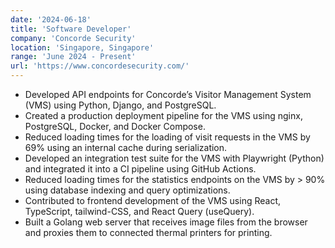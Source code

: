 ```yaml
---
date: '2024-06-18'
title: 'Software Developer'
company: 'Concorde Security'
location: 'Singapore, Singapore'
range: 'June 2024 - Present'
url: 'https://www.concordesecurity.com/'
---
```


- Developed API endpoints for Concorde’s Visitor Management System (VMS)
  using Python, Django, and PostgreSQL.
- Created a production deployment pipeline for the VMS using nginx,
  PostgreSQL, Docker, and Docker Compose.
- Reduced loading times for the loading of visit requests in the VMS by
  69% using an internal cache during serialization.
- Developed an integration test suite for the VMS with Playwright (Python)
  and integrated it into a CI pipeline using GitHub Actions.
- Reduced loading times for the statistics endpoints on the VMS by
  \> 90% using database indexing and query optimizations.
- Contributed to frontend development of the VMS using React, TypeScript,
  tailwind-CSS, and React Query (useQuery).
- Built a Golang web server that receives image files from the browser and proxies
  them to connected thermal printers for printing.
